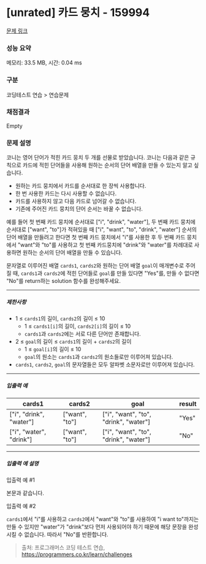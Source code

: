 # [unrated] 카드 뭉치 - 159994 

[문제 링크](https://school.programmers.co.kr/learn/courses/30/lessons/159994) 

### 성능 요약

메모리: 33.5 MB, 시간: 0.04 ms

### 구분

코딩테스트 연습 > 연습문제

### 채점결과

Empty

### 문제 설명

<p style="user-select: auto;">코니는 영어 단어가 적힌 카드 뭉치 두 개를 선물로 받았습니다. 코니는 다음과 같은 규칙으로 카드에 적힌 단어들을 사용해 원하는 순서의 단어 배열을 만들 수 있는지 알고 싶습니다.</p>

<ul style="user-select: auto;">
<li style="user-select: auto;">원하는 카드 뭉치에서 카드를 순서대로 한 장씩 사용합니다.</li>
<li style="user-select: auto;">한 번 사용한 카드는 다시 사용할 수 없습니다.</li>
<li style="user-select: auto;">카드를 사용하지 않고 다음 카드로 넘어갈 수 없습니다.</li>
<li style="user-select: auto;">기존에 주어진 카드 뭉치의 단어 순서는 바꿀 수 없습니다.</li>
</ul>

<p style="user-select: auto;">예를 들어 첫 번째 카드 뭉치에 순서대로 ["i", "drink", "water"], 두 번째 카드 뭉치에 순서대로 ["want", "to"]가 적혀있을 때 ["i", "want", "to", "drink", "water"] 순서의 단어 배열을 만들려고 한다면 첫 번째 카드 뭉치에서 "i"를 사용한 후 두 번째 카드 뭉치에서 "want"와 "to"를 사용하고 첫 번째 카드뭉치에 "drink"와 "water"를 차례대로 사용하면 원하는 순서의 단어 배열을 만들 수 있습니다.</p>

<p style="user-select: auto;">문자열로 이루어진 배열 <code style="user-select: auto;">cards1</code>, <code style="user-select: auto;">cards2</code>와 원하는 단어 배열&nbsp;<code style="user-select: auto;">goal</code>이 매개변수로 주어질 때, <code style="user-select: auto;">cards1</code>과 <code style="user-select: auto;">cards2</code>에 적힌 단어들로 <code style="user-select: auto;">goal</code>를 만들 있다면 "Yes"를, 만들 수 없다면 "No"를 return하는 solution 함수를 완성해주세요.</p>

<hr style="user-select: auto;">

<h5 style="user-select: auto;">제한사항</h5>

<ul style="user-select: auto;">
<li style="user-select: auto;">1 ≤ <code style="user-select: auto;">cards1</code>의 길이, <code style="user-select: auto;">cards2</code>의 길이 ≤ 10

<ul style="user-select: auto;">
<li style="user-select: auto;">1 ≤ <code style="user-select: auto;">cards1[i]</code>의 길이, <code style="user-select: auto;">cards2[i]</code>의 길이 ≤ 10</li>
<li style="user-select: auto;"><code style="user-select: auto;">cards1</code>과 <code style="user-select: auto;">cards2</code>에는 서로 다른 단어만 존재합니다.</li>
</ul></li>
<li style="user-select: auto;">2 ≤ <code style="user-select: auto;">goal</code>의 길이 ≤ <code style="user-select: auto;">cards1</code>의 길이 + <code style="user-select: auto;">cards2</code>의 길이

<ul style="user-select: auto;">
<li style="user-select: auto;">1 ≤ <code style="user-select: auto;">goal[i]</code>의 길이 ≤ 10</li>
<li style="user-select: auto;"><code style="user-select: auto;">goal</code>의 원소는 <code style="user-select: auto;">cards1</code>과 <code style="user-select: auto;">cards2</code>의 원소들로만 이루어져 있습니다.</li>
</ul></li>
<li style="user-select: auto;"><code style="user-select: auto;">cards1</code>, <code style="user-select: auto;">cards2</code>, <code style="user-select: auto;">goal</code>의 문자열들은 모두 알파벳 소문자로만 이루어져 있습니다.</li>
</ul>

<hr style="user-select: auto;">

<h5 style="user-select: auto;">입출력 예</h5>
<table class="table" style="user-select: auto;">
        <thead style="user-select: auto;"><tr style="user-select: auto;">
<th style="user-select: auto;">cards1</th>
<th style="user-select: auto;">cards2</th>
<th style="user-select: auto;">goal</th>
<th style="user-select: auto;">result</th>
</tr>
</thead>
        <tbody style="user-select: auto;"><tr style="user-select: auto;">
<td style="user-select: auto;">["i", "drink", "water"]</td>
<td style="user-select: auto;">["want", "to"]</td>
<td style="user-select: auto;">["i", "want", "to", "drink", "water"]</td>
<td style="user-select: auto;">"Yes"</td>
</tr>
<tr style="user-select: auto;">
<td style="user-select: auto;">["i", "water", "drink"]</td>
<td style="user-select: auto;">["want", "to"]</td>
<td style="user-select: auto;">["i", "want", "to", "drink", "water"]</td>
<td style="user-select: auto;">"No"</td>
</tr>
</tbody>
      </table>
<hr style="user-select: auto;">

<h5 style="user-select: auto;">입출력 예 설명</h5>

<p style="user-select: auto;">입출력 예 #1</p>

<p style="user-select: auto;">본문과 같습니다.</p>

<p style="user-select: auto;">입출력 예 #2</p>

<p style="user-select: auto;"><code style="user-select: auto;">cards1</code>에서 "i"를 사용하고 <code style="user-select: auto;">cards2</code>에서 "want"와 "to"를 사용하여 "i want to"까지는 만들 수 있지만 "water"가 "drink"보다 먼저 사용되어야 하기 때문에 해당 문장을 완성시킬 수 없습니다. 따라서 "No"를 반환합니다.</p>


> 출처: 프로그래머스 코딩 테스트 연습, https://programmers.co.kr/learn/challenges
